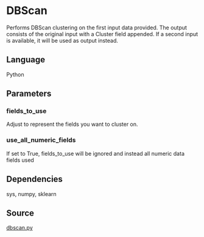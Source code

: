 # DBScan

Performs DBScan clustering on the first input data provided.
The output consists of the original input with a Cluster field appended. If a second input is available, it will be used as output instead.

## Language
Python

## Parameters
### fields_to_use
Adjust to represent the fields you want to cluster on.
### use_all_numeric_fields
If set to True, fields_to_use will be ignored and instead all numeric data fields used

## Dependencies
sys, numpy, sklearn

## Source
[dbscan.py](https://github.com/visokio/omniscope-custom-blocks/blob/master/Analytics/Clustering/DBScan/Python/dbscan.py)
